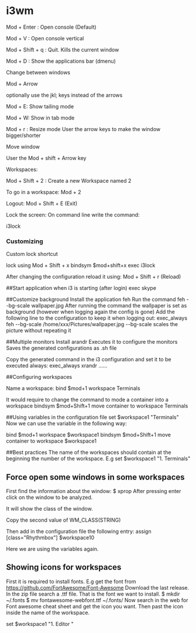 i3wm
====

Mod + Enter : Open console (Default)

Mod + V : Open console vertical

Mod + Shift + q : Quit. Kills the current window

Mod + D : Show the applications bar (dmenu)

Change between windows

Mod + Arrow

optionally use the jkl; keys instead of the arrows  

Mod + E: Show tailing mode

Mod + W: Show in tab mode

Mod + r : Resize mode
  User the arrow keys to make the window bigger/shorter

Move window

User the Mod + shift + Arrow key


Workspaces:

Mod + Shift + 2 : Create a new Workspace named 2

To go in a workspace: Mod + 2

Logout:
Mod + Shift + E (Exit)

Lock the screen:
On command line write the command:

i3lock


### Customizing

Custom lock shortcut 

lock using Mod + Shift + x
bindsym $mod+shift+x exec i3lock


After changing the configuration reload it using:
Mod + Shift + r (Reload)

##Start application when i3 is starting (after login)
exec skype

##Customize background
Install the application feh
Run the command feh --bg-scale wallpaper.jpg
After running the command the wallpaper is set as background (however when logging again the config is gone)
Add the following line to the configuration to keep it when logging out:
exec_always feh --bg-scale /home/xxx/Pictures/wallpaper.jpg 
--bg-scale scales the picture without repeating it

##Multiple monitors
Install arandr
Executes it to configure the monitors
Saves the generated configurations as .sh file

Copy the generated command in the i3 configuration and set it to be executed always:
exec_always xrandr ...... 

##Configuring workspaces

Name a workspace:
bind $mod+1 workspace Terminals

It would require to change the command to mode a container into a workspace
bindsym $mod+Shift+1 move container to workspace Terminals

##Using variables in the configuration file
set $workspace1 "Terminals"
Now we can use the variable in the following way:

bind $mod+1 workspace $workspace1
bindsym $mod+Shift+1 move container to workspace $workspace1

##Best practices
The name of the workspaces should contain at the beginning the number of the workspace.
E.g set $workspace1 "1. Terminals"

## Force open some windows in some workspaces
First find the information about the window:
$ xprop
After pressing enter click on the window to be analyzed.

It will show the class of the window.

Copy the second value of WM_CLASS(STRING)

Then add in the configuration file the following entry:
assign [class="Rhythmbox"] $workspace10

Here we are using the variables again.

## Showing icons for workspaces

First it is required to install fonts.
E.g get the font from https://github.com/FortAwesome/Font-Awesome
Download the last release.
In the zip file search a .ttf file. That is the font we want to install.
$ mkdir ~/.fonts
$ mv fontawesome-webfont.ttf ~/.fonts/
Now search in the web for Font awesome cheat sheet and get the icon you want.
Then past the icon inside the name of the workspace.

set $workspace1 "1. Editor <Your icon>"
